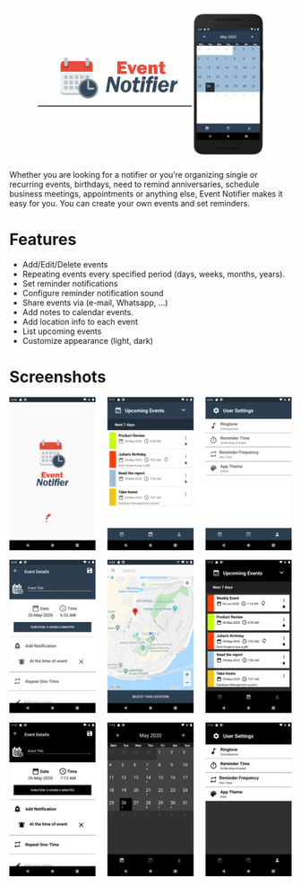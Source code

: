 ![enter image description here](https://github.com/image-assets/png/blob/master/ss0.png?raw=true)


Whether you are looking for a notifier or you’re organizing single or recurring events, birthdays, need to remind anniversaries, schedule business meetings, appointments or anything else, Event Notifier makes it easy for you. You can create your own events and set reminders. 
 
# Features
- Add/Edit/Delete events  
- Repeating events every specified period (days, weeks, months, years). 
- Set reminder notifications
- Configure reminder notification sound
- Share events via (e-mail, Whatsapp, ...)
- Add notes to calendar events.
- Add location info to each event
- List upcoming events
- Customize appearance (light, dark)


# Screenshots
![enter image description here](https://github.com/image-assets/png/blob/master/ss1.png?raw=true)

![enter image description here](https://github.com/image-assets/png/blob/master/ss2.png?raw=true)

![enter image description here](https://github.com/image-assets/png/blob/master/ss3.png?raw=true)

